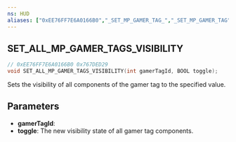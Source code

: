 ```yaml
---
ns: HUD
aliases: ["0xEE76FF7E6A0166B0","_SET_MP_GAMER_TAG_","_SET_MP_GAMER_TAG", "_SET_MP_GAMER_TAG_ENABLED", "_SET_MP_GAMER_TAG_VISIBILITY_ALL"]
---
```

## SET_ALL_MP_GAMER_TAGS_VISIBILITY

```c
// 0xEE76FF7E6A0166B0 0x767DED29
void SET_ALL_MP_GAMER_TAGS_VISIBILITY(int gamerTagId, BOOL toggle);
```

Sets the visibility of all components of the gamer tag to the specified value.

## Parameters
* **gamerTagId**: 
* **toggle**: The new visibility state of all gamer tag components.

